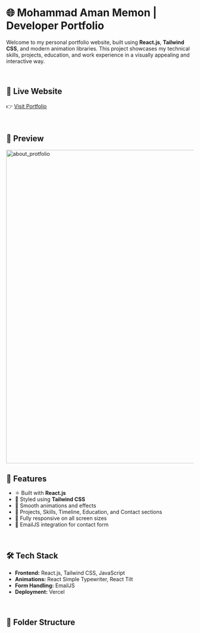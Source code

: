 # 🌐 Mohammad Aman Memon | Developer Portfolio

Welcome to my personal portfolio website, built using **React.js**, **Tailwind CSS**, and modern animation libraries. This project showcases my technical skills, projects, education, and work experience in a visually appealing and interactive way.

<br />

## 🔗 Live Website

👉 [Visit Portfolio](https://mohammad-aman-memon-portfolio.vercel.app/)

<br />

## 📸 Preview
<img width="1820" height="843" alt="about_protfolio" src="https://github.com/user-attachments/assets/d0827f56-f2c8-4516-be1c-619ab6a32717" />


<br />

## 🚀 Features

- ⚛️ Built with **React.js**
- 🎨 Styled using **Tailwind CSS**
- 🔄 Smooth animations and effects
- 🧠 Projects, Skills, Timeline, Education, and Contact sections
- 📱 Fully responsive on all screen sizes
- 💌 EmailJS integration for contact form

<br />

## 🛠️ Tech Stack

- **Frontend:** React.js, Tailwind CSS, JavaScript
- **Animations:** React Simple Typewriter, React Tilt
- **Form Handling:** EmailJS
- **Deployment:** Vercel

<br />

## 📂 Folder Structure

